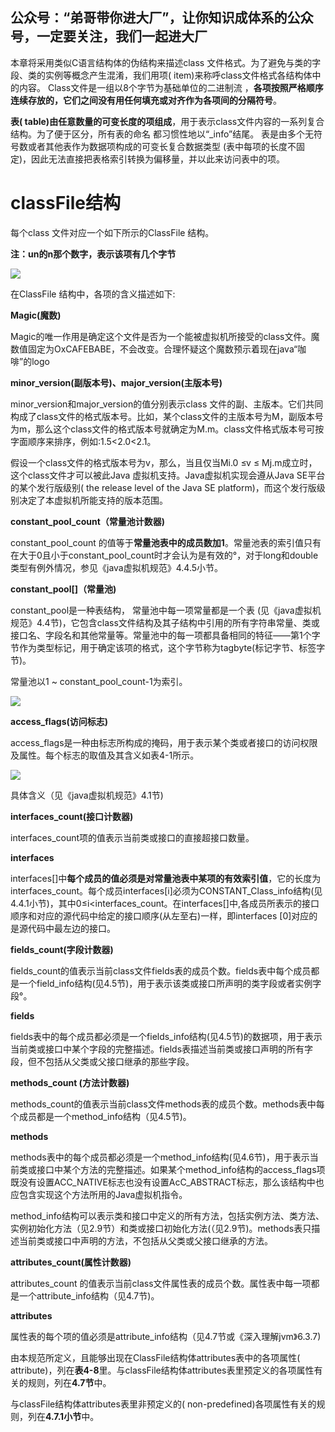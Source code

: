 ## 公众号：“弟哥带你进大厂”，让你知识成体系的公众号，一定要关注，我们一起进大厂

本章将采用类似C语言结构体的伪结构来描述class 文件格式。为了避免与类的字段、类的实例等概念产生混淆，我们用项( item)来称呼class文件格式各结构体中的内容。 Class文件是一组以8个字节为基础单位的二进制流 ，**各项按照严格顺序连续存放的，它们之间没有用任何填充或对齐作为各项间的分隔符号**。

**表( table)由任意数量的可变长度的项组成**，用于表示class文件内容的一系列复合结构。为了便于区分，所有表的命名 都习惯性地以“_info”结尾。 表是由多个无符号数或者其他表作为数据项构成的可变长复合数据类型 (表中每项的长度不固定)，因此无法直接把表格索引转换为偏移量，并以此来访问表中的项。

# classFile结构

每个class 文件对应一个如下所示的ClassFile 结构。

**注：un的n那个数字，表示该项有几个字节**

![](https://p3-juejin.byteimg.com/tos-cn-i-k3u1fbpfcp/4e40b87ae38f421f838233d0c8d64e6b~tplv-k3u1fbpfcp-zoom-1.image)

在ClassFile 结构中，各项的含义描述如下:

**Magic(魔数)**

Magic的唯一作用是确定这个文件是否为一个能被虚拟机所接受的class文件。魔数值固定为OxCAFEBABE，不会改变。合理怀疑这个魔数预示着现在java“咖啡”的logo

**minor_version(副版本号)、major_version(主版本号)**

minor_version和major_version的值分别表示class 文件的副、主版本。它们共同构成了class文件的格式版本号。比如，某个class文件的主版本号为M，副版本号为m，那么这个class文件的格式版本号就确定为M.m。class文件格式版本号可按字面顺序来排序，例如:1.5<2.0<2.1。

假设一个class文件的格式版本号为v，那么，当且仅当Mi.0 ≤v ≤ Mj.m成立时，这个class文件才可以被此Java 虚拟机支持。Java虚拟机实现会遵从Java SE平台的某个发行版级别( the release level of the Java SE platform)，而这个发行版级别决定了本虚拟机所能支持的版本范围。

**constant_pool_count（常量池计数器)**

constant_pool_count 的值等于**常量池表中的成员数加1**。常量池表的索引值只有在大于0且小于constant_pool_count时才会认为是有效的°，对于long和double类型有例外情况，参见《java虚拟机规范》4.4.5小节。

**constant_pool[]（常量池)**

constant_pool是一种表结构， 常量池中每一项常量都是一个表 (见《java虚拟机规范》4.4节)，它包含class文件结构及其子结构中引用的所有字符串常量、类或接口名、字段名和其他常量等。常量池中的每一项都具备相同的特征——第1个字节作为类型标记，用于确定该项的格式，这个字节称为tagbyte(标记字节、标签字节)。

常量池以1 ~ constant_pool_count-1为索引。

![](https://p3-juejin.byteimg.com/tos-cn-i-k3u1fbpfcp/ccba91cdbab64d8480a8ba8147a685c4~tplv-k3u1fbpfcp-zoom-1.image)

**access_flags(访问标志)**

access_flags是一种由标志所构成的掩码，用于表示某个类或者接口的访问权限及属性。每个标志的取值及其含义如表4-1所示。

![](https://p3-juejin.byteimg.com/tos-cn-i-k3u1fbpfcp/72cd01fa68f64689a2fe936551ae3224~tplv-k3u1fbpfcp-zoom-1.image)

具体含义（见《java虚拟机规范》4.1节)

**interfaces_count(接口计数器)**

interfaces_count项的值表示当前类或接口的直接超接口数量。

**interfaces [ ](接口表)**

interfaces[]中**每个成员的值必须是对常量池表中某项的有效索引值**，它的长度为interfaces_count。每个成员interfaces[i]必须为CONSTANT_Class_info结构(见4.4.1小节)，其中0≤i<interfaces_count。在interfaces[]中,各成员所表示的接口顺序和对应的源代码中给定的接口顺序(从左至右)一样，即interfaces [0]对应的是源代码中最左边的接口。

**fields_count(字段计数器)**

fields_count的值表示当前class文件fields表的成员个数。fields表中每个成员都是一个field_info结构(见4.5节)，用于表示该类或接口所声明的类字段或者实例字段°。

**fields[](字段表)**

fields表中的每个成员都必须是一个fields_info结构(见4.5节)的数据项，用于表示当前类或接口中某个字段的完整描述。fields表描述当前类或接口声明的所有字段，但不包括从父类或父接口继承的那些字段。

**methods_count (方法计数器)**

methods_count的值表示当前class文件methods表的成员个数。methods表中每个成员都是一个method_info结构（见4.5节)。

**methods[](方法表)**

methods表中的每个成员都必须是一个method_info结构(见4.6节)，用于表示当前类或接口中某个方法的完整描述。如果某个method_info结构的access_flags项既没有设置ACC_NATIVE标志也没有设置AcC_ABSTRACT标志，那么该结构中也应包含实现这个方法所用的Java虚拟机指令。

method_info结构可以表示类和接口中定义的所有方法，包括实例方法、类方法、实例初始化方法（见2.9节）和类或接口初始化方法(（见2.9节)。methods表只描述当前类或接口中声明的方法，不包括从父类或父接口继承的方法。

**attributes_count(属性计数器)**

attributes_count 的值表示当前class文件属性表的成员个数。属性表中每一项都是一个attribute_info结构（见4.7节)。

**attributes[](属性表)**

属性表的每个项的值必须是attribute_info结构（见4.7节或《深入理解jvm》6.3.7)

由本规范所定义，且能够出现在ClassFile结构体attributes表中的各项属性( attribute)，列在**表4-8**里。与classFile结构体attributes表里预定义的各项属性有关的规则，列在**4.7节**中。

与classFile结构体attributes表里非预定义的( non-predefined)各项属性有关的规则，列在**4.7.1小节**中。



